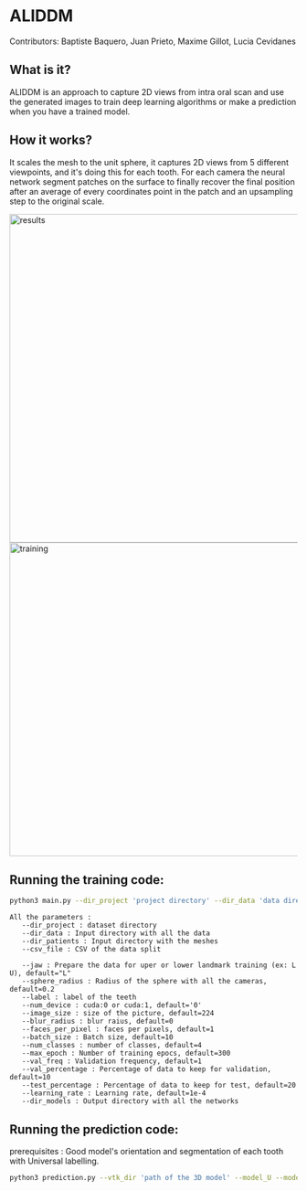 # ALIDDM
 
Contributors: Baptiste Baquero, Juan Prieto, Maxime Gillot, Lucia Cevidanes

## What is it?
ALIDDM is an approach to capture 2D views from intra oral scan and use the generated images to train deep learning algorithms or make a prediction when you have a trained model. 

## How it works?
It scales the mesh to the unit sphere, it captures 2D views from 5 different viewpoints, and it's doing this for each tooth. For each camera the neural  network segment patches on the surface to finally recover the final position after an average of every coordinates point in the patch and an upsampling step to the original scale.


<img width="575" alt="results" src="https://user-images.githubusercontent.com/83285614/160682839-c33312b1-0e55-48e5-8b9b-844932e4d48e.png" title="results and accuracy">
<img width="549" alt="training" src="https://user-images.githubusercontent.com/83285614/160683370-b31110b1-ecc6-4f1d-9e35-e79c80a1daca.png" title= "Patches' prediction" >


## Running the training code:

```bash
python3 main.py --dir_project 'project directory' --dir_data 'data directory' --dir_patients 'patients directory' --csv_file 'csv file' --jaw 'U or L' --label 'tooth number' --batch_size 'default=10' --max_epoch 'default=300' --dir_models 'Output directory with all the networks'
```
```
All the parameters :
   --dir_project : dataset directory
   --dir_data : Input directory with all the data
   --dir_patients : Input directory with the meshes
   --csv_file : CSV of the data split
   
   --jaw : Prepare the data for uper or lower landmark training (ex: L U), default="L"
   --sphere_radius : Radius of the sphere with all the cameras, default=0.2
   --label : label of the teeth
   --num_device : cuda:0 or cuda:1, default='0'
   --image_size : size of the picture, default=224
   --blur_radius : blur raius, default=0
   --faces_per_pixel : faces per pixels, default=1
   --batch_size : Batch size, default=10
   --num_classes : number of classes, default=4
   --max_epoch : Number of training epocs, default=300
   --val_freq : Validation frequency, default=1
   --val_percentage : Percentage of data to keep for validation, default=10
   --test_percentage : Percentage of data to keep for test, default=20
   --learning_rate : Learning rate, default=1e-4
   --dir_models : Output directory with all the networks
```

## Running the prediction code:
prerequisites : Good model's orientation and segmentation of each tooth with Universal labelling. 
```bash
python3 prediction.py --vtk_dir 'path of the 3D model' --model_U --model_L --jaw --sphere_radius --out_path 'path where jsonfile is saved'
```
```


